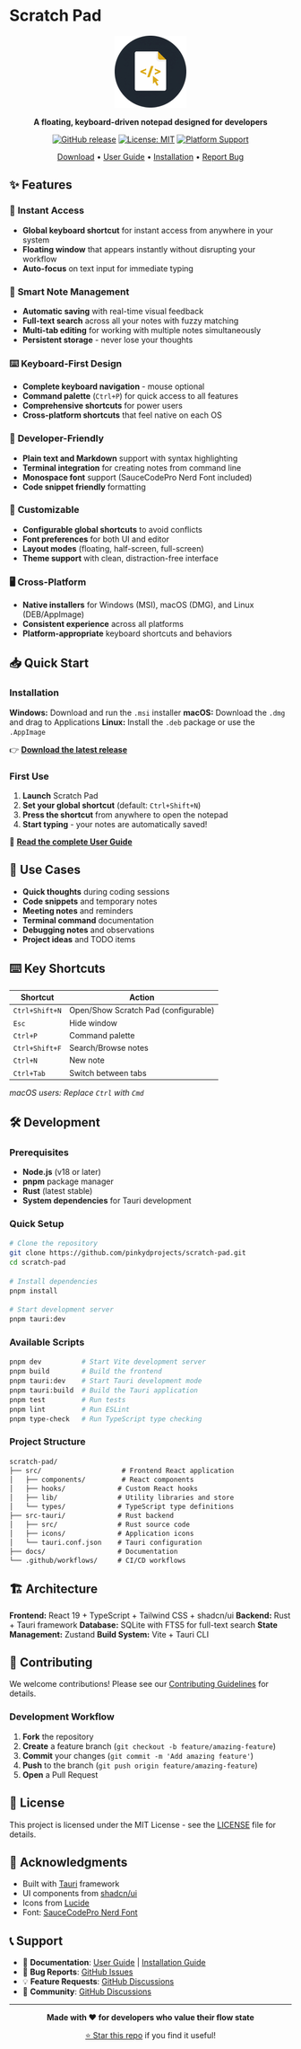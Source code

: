 # Scratch Pad

<div align="center">

![Scratch Pad Logo](src-tauri/icons/128x128.png)

**A floating, keyboard-driven notepad designed for developers**

[![GitHub release](https://img.shields.io/github/v/release/pinkydprojects/scratch-pad)](https://github.com/pinkydprojects/scratch-pad/releases)
[![License: MIT](https://img.shields.io/badge/License-MIT-yellow.svg)](https://opensource.org/licenses/MIT)
[![Platform Support](https://img.shields.io/badge/platform-Windows%20%7C%20macOS%20%7C%20Linux-lightgrey)](https://github.com/pinkydprojects/scratch-pad/releases)

[Download](https://github.com/pinkydprojects/scratch-pad/releases) • [User Guide](docs/USER_GUIDE.md) • [Installation](docs/INSTALLATION.md) • [Report Bug](https://github.com/pinkydprojects/scratch-pad/issues)

</div>

## ✨ Features

### 🚀 **Instant Access**

- **Global keyboard shortcut** for instant access from anywhere in your system
- **Floating window** that appears instantly without disrupting your workflow
- **Auto-focus** on text input for immediate typing

### 💾 **Smart Note Management**

- **Automatic saving** with real-time visual feedback
- **Full-text search** across all your notes with fuzzy matching
- **Multi-tab editing** for working with multiple notes simultaneously
- **Persistent storage** - never lose your thoughts

### ⌨️ **Keyboard-First Design**

- **Complete keyboard navigation** - mouse optional
- **Command palette** (`Ctrl+P`) for quick access to all features
- **Comprehensive shortcuts** for power users
- **Cross-platform shortcuts** that feel native on each OS

### 📝 **Developer-Friendly**

- **Plain text and Markdown** support with syntax highlighting
- **Terminal integration** for creating notes from command line
- **Monospace font** support (SauceCodePro Nerd Font included)
- **Code snippet friendly** formatting

### 🎨 **Customizable**

- **Configurable global shortcuts** to avoid conflicts
- **Font preferences** for both UI and editor
- **Layout modes** (floating, half-screen, full-screen)
- **Theme support** with clean, distraction-free interface

### 🖥️ **Cross-Platform**

- **Native installers** for Windows (MSI), macOS (DMG), and Linux (DEB/AppImage)
- **Consistent experience** across all platforms
- **Platform-appropriate** keyboard shortcuts and behaviors

## 📥 Quick Start

### Installation

**Windows:** Download and run the `.msi` installer
**macOS:** Download the `.dmg` and drag to Applications
**Linux:** Install the `.deb` package or use the `.AppImage`

👉 **[Download the latest release](https://github.com/pinkydprojects/scratch-pad/releases)**

### First Use

1. **Launch** Scratch Pad
2. **Set your global shortcut** (default: `Ctrl+Shift+N`)
3. **Press the shortcut** from anywhere to open the notepad
4. **Start typing** - your notes are automatically saved!

📖 **[Read the complete User Guide](docs/USER_GUIDE.md)**

## 🎯 Use Cases

- **Quick thoughts** during coding sessions
- **Code snippets** and temporary notes
- **Meeting notes** and reminders
- **Terminal command** documentation
- **Debugging notes** and observations
- **Project ideas** and TODO items

## ⌨️ Key Shortcuts

| Shortcut       | Action                               |
| -------------- | ------------------------------------ |
| `Ctrl+Shift+N` | Open/Show Scratch Pad (configurable) |
| `Esc`          | Hide window                          |
| `Ctrl+P`       | Command palette                      |
| `Ctrl+Shift+F` | Search/Browse notes                  |
| `Ctrl+N`       | New note                             |
| `Ctrl+Tab`     | Switch between tabs                  |

_macOS users: Replace `Ctrl` with `Cmd`_

## 🛠️ Development

### Prerequisites

- **Node.js** (v18 or later)
- **pnpm** package manager
- **Rust** (latest stable)
- **System dependencies** for Tauri development

### Quick Setup

```bash
# Clone the repository
git clone https://github.com/pinkydprojects/scratch-pad.git
cd scratch-pad

# Install dependencies
pnpm install

# Start development server
pnpm tauri:dev
```

### Available Scripts

```bash
pnpm dev          # Start Vite development server
pnpm build        # Build the frontend
pnpm tauri:dev    # Start Tauri development mode
pnpm tauri:build  # Build the Tauri application
pnpm test         # Run tests
pnpm lint         # Run ESLint
pnpm type-check   # Run TypeScript type checking
```

### Project Structure

```text
scratch-pad/
├── src/                    # Frontend React application
│   ├── components/         # React components
│   ├── hooks/             # Custom React hooks
│   ├── lib/               # Utility libraries and store
│   └── types/             # TypeScript type definitions
├── src-tauri/             # Rust backend
│   ├── src/               # Rust source code
│   ├── icons/             # Application icons
│   └── tauri.conf.json    # Tauri configuration
├── docs/                  # Documentation
└── .github/workflows/     # CI/CD workflows
```

## 🏗️ Architecture

**Frontend:** React 19 + TypeScript + Tailwind CSS + shadcn/ui
**Backend:** Rust + Tauri framework
**Database:** SQLite with FTS5 for full-text search
**State Management:** Zustand
**Build System:** Vite + Tauri CLI

## 🤝 Contributing

We welcome contributions! Please see our [Contributing Guidelines](CONTRIBUTING.md) for details.

### Development Workflow

1. **Fork** the repository
2. **Create** a feature branch (`git checkout -b feature/amazing-feature`)
3. **Commit** your changes (`git commit -m 'Add amazing feature'`)
4. **Push** to the branch (`git push origin feature/amazing-feature`)
5. **Open** a Pull Request

## 📄 License

This project is licensed under the MIT License - see the [LICENSE](LICENSE) file for details.

## 🙏 Acknowledgments

- Built with [Tauri](https://tauri.app/) framework
- UI components from [shadcn/ui](https://ui.shadcn.com/)
- Icons from [Lucide](https://lucide.dev/)
- Font: [SauceCodePro Nerd Font](https://www.nerdfonts.com/)

## 📞 Support

- 📖 **Documentation**: [User Guide](docs/USER_GUIDE.md) | [Installation Guide](docs/INSTALLATION.md)
- 🐛 **Bug Reports**: [GitHub Issues](https://github.com/pinkydprojects/scratch-pad/issues)
- 💡 **Feature Requests**: [GitHub Discussions](https://github.com/pinkydprojects/scratch-pad/discussions)
- 💬 **Community**: [GitHub Discussions](https://github.com/pinkydprojects/scratch-pad/discussions)

---

<div align="center">

**Made with ❤️ for developers who value their flow state**

[⭐ Star this repo](https://github.com/pinkydprojects/scratch-pad) if you find it useful!

</div>
